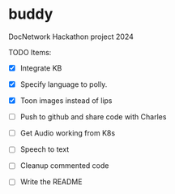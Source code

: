 # buddy
DocNetwork Hackathon project 2024


TODO Items:
- [X] Integrate KB
- [X] Specify language to polly.
- [X] Toon images instead of lips
- [ ] Push to github and share code with Charles
- [ ] Get Audio working from K8s
- [ ] Speech to text

- [ ] Cleanup commented code
- [ ] Write the README
